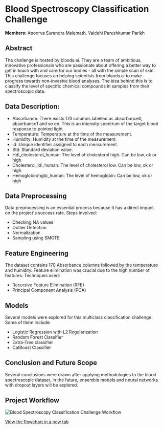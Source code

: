 # Blood Spectroscopy Classification Challenge
 
**Members:** Apoorva Surendra Malemath, Vaidehi Pareshkumar Parikh

## Abstract

The challenge is hosted by bloods.ai. They are a team of ambitious, innovative professionals who are passionate about offering a better way to get in touch with and care for our bodies - all with the simple scan of skin. This challenge focuses on helping scientists from bloods.ai to make progress towards non-invasive blood analyses. The idea behind this is to classify the level of specific chemical compounds in samples from their spectroscopic data.

## Data Description:
- Absorbance: There exists 170 columns labelled as absorbance0, absorbance1 and so on. This is an intensity spectrum of the target blood response to pointed light.
- Temperature: Temperature at the time of the measurement.
- Humidity: Humidity at the time of the measurement.
- Id: Unique identifier assigned to each measurement.
- Std: Standard deviation value.
- Hdl_cholesterol_human: The level of cholesterol high. Can be low, ok or high.
- Cholesterol_ldl_human: The level of cholesterol low. Can be low, ok or high.
- Hemoglobin(hgb)_human: The level of hemoglobin: Can be low, ok or high

## Data Preprocessing

Data preprocessing is an essential process because it has a direct impact on the project's success rate. Steps involved:
- Checking NA values
- Outlier Detection
- Normalization
- Sampling using SMOTE

## Feature Engineering

The dataset contains 170 Absorbance columns followed by the temperature and humidity. Feature elimination was crucial due to the high number of features. Techniques used:
- Recursive Feature Elimination (RFE)
- Principal Component Analysis (PCA)

## Models

Several models were explored for this multiclass classification challenge. Some of them include:
- Logistic Regression with L2 Regularization
- Random Forest Classifier
- Extra-Tree classifier
- CatBoost Classifier

## Conclusion and Future Scope

Several conclusions were drawn after applying methodologies to the blood spectroscopic dataset. In the future, ensemble models and neural networks with dropout layers will be explored.

## Project Workflow

![Blood Spectroscopy Classification Challenge Workflow](https://showme.redstarplugin.com/d/d:uHOG0TM9)

[View the flowchart in a new tab](https://showme.redstarplugin.com/d/d:uHOG0TM9)

